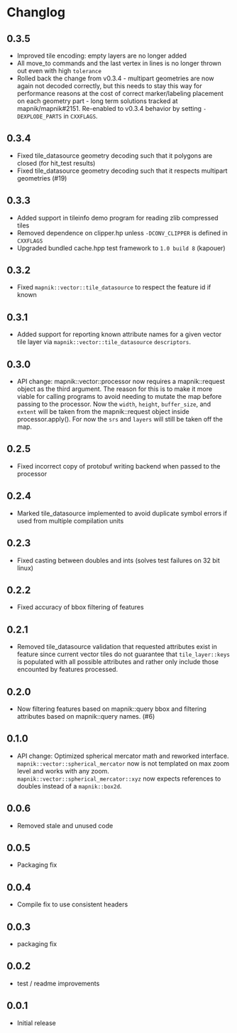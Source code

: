 # Changlog

## 0.3.5

 - Improved tile encoding: empty layers are no longer added
 - All move_to commands and the last vertex in lines is no longer thrown out even with high `tolerance`
 - Rolled back the change from v0.3.4 - multipart geometries are now again not decoded correctly, but this
   needs to stay this way for performance reasons at the cost of correct marker/labeling placement on each
   geometry part - long term solutions tracked at mapnik/mapnik#2151. Re-enabled to v0.3.4 behavior by setting
   `-DEXPLODE_PARTS` in `CXXFLAGS`.

## 0.3.4

 - Fixed tile_datasource geometry decoding such that it polygons are closed (for hit_test results)
 - Fixed tile_datasource geometry decoding such that it respects multipart geometries (#19)

## 0.3.3

 - Added support in tileinfo demo program for reading zlib compressed tiles
 - Removed dependence on clipper.hp unless `-DCONV_CLIPPER` is defined in `CXXFLAGS`
 - Upgraded bundled cache.hpp test framework to `1.0 build 8` (kapouer)

## 0.3.2

 - Fixed `mapnik::vector::tile_datasource` to respect the feature id if known

## 0.3.1

 - Added support for reporting known attribute names for a given vector tile layer via `mapnik::vector::tile_datasource` `descriptors`.

## 0.3.0

 - API change: mapnik::vector::processor now requires a mapnik::request object as the third argument. The reason for this is to make it more viable for calling programs to avoid needing to mutate the map before passing to the processor. Now the `width`, `height`, `buffer_size`, and `extent` will be taken from the mapnik::request object inside processor.apply(). For now the `srs` and `layers` will still be taken off the map.

## 0.2.5

 - Fixed incorrect copy of protobuf writing backend when passed to the processor

## 0.2.4

 - Marked tile_datasource implemented to avoid duplicate symbol errors if used from multiple compilation units

## 0.2.3

 - Fixed casting between doubles and ints (solves test failures on 32 bit linux)

## 0.2.2

 - Fixed accuracy of bbox filtering of features

## 0.2.1

 - Removed tile_datasource validation that requested attributes exist in feature since current vector tiles do not guarantee that `tile_layer::keys` is populated with all possible attributes and rather only include those encounted by features processed.

## 0.2.0

 - Now filtering features based on mapnik::query bbox and filtering attributes based on mapnik::query names. (#6)

## 0.1.0

 - API change: Optimized spherical mercator math and reworked interface. `mapnik::vector::spherical_mercator` now is not templated on max zoom level and works with any zoom. `mapnik::vector::spherical_mercator::xyz` now expects references to doubles instead of a `mapnik::box2d`.

## 0.0.6

 - Removed stale and unused code

## 0.0.5

 - Packaging fix

## 0.0.4

 - Compile fix to use consistent headers

## 0.0.3

 - packaging fix

## 0.0.2

 - test / readme improvements

## 0.0.1

 - Initial release
